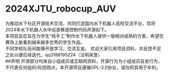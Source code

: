 # 2024XJTU_robocup_AUV
为推动水下社区开源技术交流，共同打造国内水下机器人高校交流平台，现将2024年水下机器人水中巡游赛道控制代码开源如下。  
本项目旨在旨在为学生“纯手工”制作水下机器人提供一版相对成熟的方案，希望在赛场上能看到越来越多优秀的学生作品。  
不同学校队伍间能够开放学习，交流互鉴。
欢迎大家引用项目资料，并反馈不足之处以便后续迭代。qq3188195224（注明来意）  
##声明
开源部分均来自小组成员或互联网资料，开源行为为小组成员自发行为，不代表任何组织/社团观点，本开源项目遵循GPL-3.0协议，请勿将其用于牟利。
